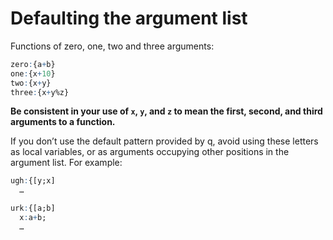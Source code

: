 Defaulting the argument list
============================

Functions of zero, one, two and three arguments:

```q
zero:{a+b}
one:{x+10}
two:{x+y}
three:{x+y%z}
```

**Be consistent in your use of `x`, `y`, and `z` to mean the first, second, and third arguments to a function.** 

If you don’t use the default pattern provided by q, avoid using these letters as local variables, or as arguments occupying other positions in the argument list. 
For example:

```q
ugh:{[y;x]
  …

urk:{[a;b]
  x:a+b;
  …
```

